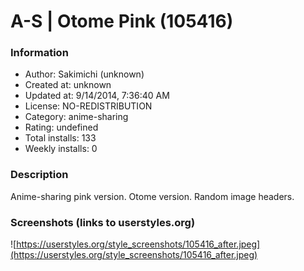 # A-S | Otome Pink (105416)

### Information
- Author: Sakimichi (unknown)
- Created at: unknown
- Updated at: 9/14/2014, 7:36:40 AM
- License: NO-REDISTRIBUTION
- Category: anime-sharing
- Rating: undefined
- Total installs: 133
- Weekly installs: 0


### Description
Anime-sharing pink version. Otome version.
Random image headers.


### Screenshots (links to userstyles.org)
![https://userstyles.org/style_screenshots/105416_after.jpeg](https://userstyles.org/style_screenshots/105416_after.jpeg)


